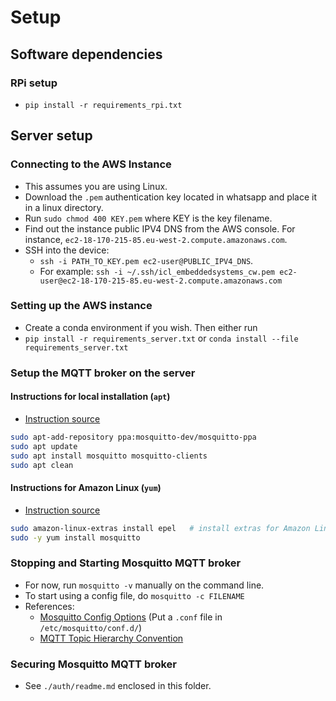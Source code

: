 # Setup
## Software dependencies
### RPi setup
- `pip install -r requirements_rpi.txt`

## Server setup
### Connecting to the AWS Instance
- This assumes you are using Linux.
- Download the `.pem` authentication key located in whatsapp and place it in a linux directory.
- Run `sudo chmod 400 KEY.pem` where KEY is the key filename.
- Find out the instance public IPV4 DNS from the AWS console. For instance, `ec2-18-170-215-85.eu-west-2.compute.amazonaws.com`.
- SSH into the device:
  - `ssh -i PATH_TO_KEY.pem ec2-user@PUBLIC_IPV4_DNS`. 
  - For example: `ssh -i ~/.ssh/icl_embeddedsystems_cw.pem ec2-user@ec2-18-170-215-85.eu-west-2.compute.amazonaws.com`

### Setting up the AWS instance
- Create a conda environment if you wish. Then either run
- `pip install -r requirements_server.txt` or `conda install --file requirements_server.txt`
### Setup the MQTT broker on the server
#### Instructions for local installation (`apt`)
- [Instruction source](http://www.steves-internet-guide.com/install-mosquitto-linux/)
```bash
sudo apt-add-repository ppa:mosquitto-dev/mosquitto-ppa
sudo apt update
sudo apt install mosquitto mosquitto-clients
sudo apt clean
```
#### Instructions for Amazon Linux (`yum`)
- [Instruction source](https://www.digitalocean.com/community/tutorials/how-to-install-and-secure-the-mosquitto-mqtt-messaging-broker-on-centos-7)
```bash
sudo amazon-linux-extras install epel   # install extras for Amazon Linux
sudo -y yum install mosquitto
```

### Stopping and Starting Mosquitto MQTT broker
- For now, run `mosquitto -v` manually on the command line.
- To start using a config file, do `mosquitto -c FILENAME`
- References: 
  - [Mosquitto Config Options](https://mosquitto.org/man/mosquitto-conf-5.html) (Put a `.conf` file in `/etc/mosquitto/conf.d/`)
  - [MQTT Topic Hierarchy Convention](https://homieiot.github.io/)

### Securing Mosquitto MQTT broker
- See `./auth/readme.md` enclosed in this folder.